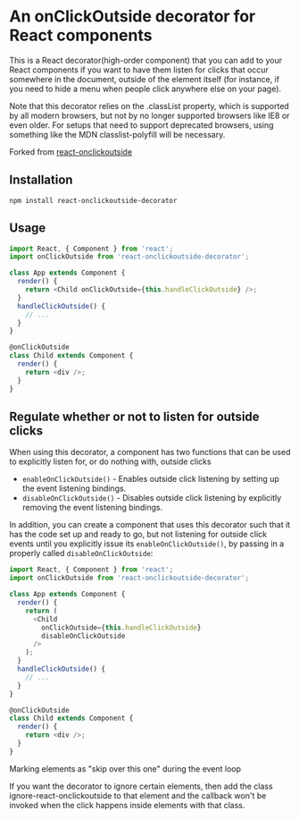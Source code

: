 # An onClickOutside decorator for React components

This is a React decorator(high-order component) that you can add to your React components if you want to have them listen for clicks that occur somewhere in the document, outside of the element itself (for instance, if you need to hide a menu when people click anywhere else on your page).

Note that this decorator relies on the .classList property, which is supported by all modern browsers, but not by no longer supported browsers like IE8 or even older. For setups that need to support deprecated browsers, using something like the MDN classlist-polyfill will be necessary.

Forked from [react-onclickoutside](https://github.com/Pomax/react-onclickoutside)

## Installation

```
npm install react-onclickoutside-decorator
```

## Usage

```js
import React, { Component } from 'react';
import onClickOutside from 'react-onclickoutside-decorator';

class App extends Component {
  render() {
    return <Child onClickOutside={this.handleClickOutside} />;
  }
  handleClickOutside() {
    // ...
  }
}

@onClickOutside
class Child extends Component {
  render() {
    return <div />;
  }
}
```

## Regulate whether or not to listen for outside clicks

When using this decorator, a component has two functions that can be used to explicitly listen for, or do nothing with, outside clicks

- `enableOnClickOutside()` - Enables outside click listening by setting up the event listening bindings.
- `disableOnClickOutside()` - Disables outside click listening by explicitly removing the event listening bindings.
 
In addition, you can create a component that uses this decorator such that it has the code set up and ready to go, but not listening for outside click events until you explicitly issue its `enableOnClickOutside()`, by passing in a properly called `disableOnClickOutside`:

```js
import React, { Component } from 'react';
import onClickOutside from 'react-onclickoutside-decorator';

class App extends Component {
  render() {
    return (
      <Child
        onClickOutside={this.handleClickOutside}
        disableOnClickOutside
      />
    );
  }
  handleClickOutside() {
    // ...
  }
}

@onClickOutside
class Child extends Component {
  render() {
    return <div />;
  }
}
```

Marking elements as "skip over this one" during the event loop

If you want the decorator to ignore certain elements, then add the class ignore-react-onclickoutside to that element and the callback won't be invoked when the click happens inside elements with that class.
